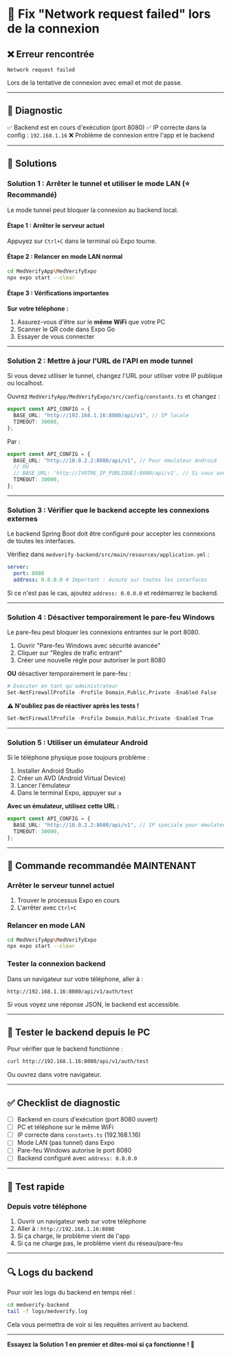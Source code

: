 # 🔧 Fix "Network request failed" lors de la connexion

## ❌ Erreur rencontrée

```
Network request failed
```

Lors de la tentative de connexion avec email et mot de passe.

---

## 🎯 Diagnostic

✅ Backend est en cours d'exécution (port 8080)
✅ IP correcte dans la config : `192.168.1.16`
❌ Problème de connexion entre l'app et le backend

---

## 🔧 Solutions

### Solution 1 : Arrêter le tunnel et utiliser le mode LAN (⭐ Recommandé)

Le mode tunnel peut bloquer la connexion au backend local.

#### Étape 1 : Arrêter le serveur actuel

Appuyez sur `Ctrl+C` dans le terminal où Expo tourne.

#### Étape 2 : Relancer en mode LAN normal

```bash
cd MedVerifyApp\MedVerifyExpo
npx expo start --clear
```

#### Étape 3 : Vérifications importantes

**Sur votre téléphone :**

1. Assurez-vous d'être sur le **même WiFi** que votre PC
2. Scanner le QR code dans Expo Go
3. Essayer de vous connecter

---

### Solution 2 : Mettre à jour l'URL de l'API en mode tunnel

Si vous devez utiliser le tunnel, changez l'URL pour utiliser votre IP publique ou localhost.

Ouvrez `MedVerifyApp/MedVerifyExpo/src/config/constants.ts` et changez :

```typescript
export const API_CONFIG = {
  BASE_URL: "http://192.168.1.16:8080/api/v1", // IP locale
  TIMEOUT: 30000,
};
```

Par :

```typescript
export const API_CONFIG = {
  BASE_URL: "http://10.0.2.2:8080/api/v1", // Pour émulateur Android
  // OU
  // BASE_URL: 'http://[VOTRE_IP_PUBLIQUE]:8080/api/v1', // Si vous avez une IP publique
  TIMEOUT: 30000,
};
```

---

### Solution 3 : Vérifier que le backend accepte les connexions externes

Le backend Spring Boot doit être configuré pour accepter les connexions de toutes les interfaces.

Vérifiez dans `medverify-backend/src/main/resources/application.yml` :

```yaml
server:
  port: 8080
  address: 0.0.0.0 # Important : écoute sur toutes les interfaces
```

Si ce n'est pas le cas, ajoutez `address: 0.0.0.0` et redémarrez le backend.

---

### Solution 4 : Désactiver temporairement le pare-feu Windows

Le pare-feu peut bloquer les connexions entrantes sur le port 8080.

1. Ouvrir "Pare-feu Windows avec sécurité avancée"
2. Cliquer sur "Règles de trafic entrant"
3. Créer une nouvelle règle pour autoriser le port 8080

**OU** désactiver temporairement le pare-feu :

```powershell
# Exécuter en tant qu'administrateur
Set-NetFirewallProfile -Profile Domain,Public,Private -Enabled False
```

**⚠️ N'oubliez pas de réactiver après les tests !**

```powershell
Set-NetFirewallProfile -Profile Domain,Public,Private -Enabled True
```

---

### Solution 5 : Utiliser un émulateur Android

Si le téléphone physique pose toujours problème :

1. Installer Android Studio
2. Créer un AVD (Android Virtual Device)
3. Lancer l'émulateur
4. Dans le terminal Expo, appuyer sur `a`

**Avec un émulateur, utilisez cette URL :**

```typescript
export const API_CONFIG = {
  BASE_URL: "http://10.0.2.2:8080/api/v1", // IP spéciale pour émulateur
  TIMEOUT: 30000,
};
```

---

## 🚀 Commande recommandée MAINTENANT

### Arrêter le serveur tunnel actuel

1. Trouver le processus Expo en cours
2. L'arrêter avec `Ctrl+C`

### Relancer en mode LAN

```bash
cd MedVerifyApp\MedVerifyExpo
npx expo start --clear
```

### Tester la connexion backend

Dans un navigateur sur votre téléphone, aller à :

```
http://192.168.1.16:8080/api/v1/auth/test
```

Si vous voyez une réponse JSON, le backend est accessible.

---

## 🧪 Tester le backend depuis le PC

Pour vérifier que le backend fonctionne :

```bash
curl http://192.168.1.16:8080/api/v1/auth/test
```

Ou ouvrez dans votre navigateur.

---

## ✅ Checklist de diagnostic

- [ ] Backend en cours d'exécution (port 8080 ouvert)
- [ ] PC et téléphone sur le même WiFi
- [ ] IP correcte dans `constants.ts` (192.168.1.16)
- [ ] Mode LAN (pas tunnel) dans Expo
- [ ] Pare-feu Windows autorise le port 8080
- [ ] Backend configuré avec `address: 0.0.0.0`

---

## 📱 Test rapide

### Depuis votre téléphone

1. Ouvrir un navigateur web sur votre téléphone
2. Aller à : `http://192.168.1.16:8080`
3. Si ça charge, le problème vient de l'app
4. Si ça ne charge pas, le problème vient du réseau/pare-feu

---

## 🔍 Logs du backend

Pour voir les logs du backend en temps réel :

```bash
cd medverify-backend
tail -f logs/medverify.log
```

Cela vous permettra de voir si les requêtes arrivent au backend.

---

**Essayez la Solution 1 en premier et dites-moi si ça fonctionne ! 🚀**
